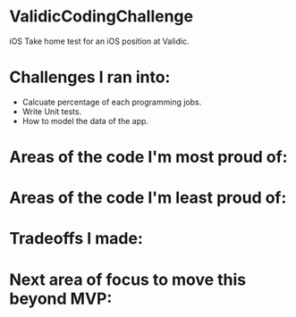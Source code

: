 # ValidicCodingChallenge
iOS Take home test for an iOS position at Validic.

# Challenges I ran into:
  - Calcuate percentage of each programming jobs.
  - Write Unit tests.
  - How to model the data of the app.

# Areas of the code I'm most proud of:
  
  
# Areas of the code I'm least proud of:

# Tradeoffs I made:

# Next area of focus to move this beyond MVP:

